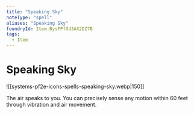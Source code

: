 ```yaml
---
title: "Speaking Sky"
noteType: "spell"
aliases: "Speaking Sky"
foundryId: Item.BysFPfOd3AX2DZ7B
tags:
  - Item
---
```


# Speaking Sky
![[systems-pf2e-icons-spells-speaking-sky.webp|150]]

The air speaks to you. You can precisely sense any motion within 60 feet through vibration and air movement.
